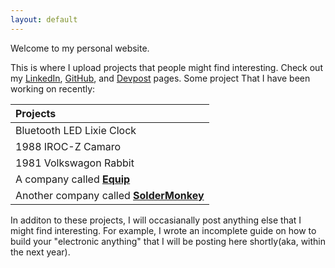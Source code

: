 ```yaml
---
layout: default
---
```


Welcome to my personal website.

This is where I upload projects that people might find interesting.
Check out my [LinkedIn], [GitHub], and [Devpost] pages. Some project That I have been working on recently:

  [LinkedIn]: https://www.linkedin.com/in/brian-glen-698756129/
  [GitHub]: https://github.com/bglen
  [Devpost]: https://devpost.com/BrianGlen

| Projects
|:----------
| Bluetooth LED Lixie Clock
| 1988 IROC-Z Camaro
| 1981 Volkswagon Rabbit
| A company called [**Equip**]
| Another company called [**SolderMonkey**]

  [**Equip**]: http://www.brianglen.com/Equip/
  [**SolderMonkey**]: https://www.thesoldermonkey.com

In additon to these projects, I will occasianally post anything else that I might find interesting. For example, I wrote an incomplete guide on how to build your "electronic anything" that I will be posting here shortly(aka, within the next year).